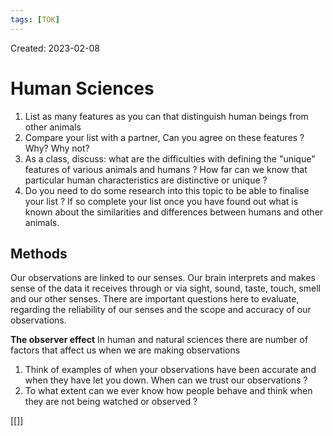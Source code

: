 ```yaml
---
tags: [TOK] 
---
```

Created: 2023-02-08

# Human Sciences

1) List as many features as you can that distinguish human beings from other animals
2) Compare your list with a partner, Can you agree on these features ? Why? Why not?
3) As a class, discuss: what are the difficulties with defining the "unique" features of various animals and humans ? How far can we know that particular human characteristics  are distinctive or unique ?
4) Do you need to do some research into this topic to be able to finalise your list ? If so complete your list once you have found out what is known about the similarities and differences between humans and other animals.

## Methods
Our observations are linked to our senses. Our brain interprets and makes sense  of the data it receives through or via sight, sound, taste, touch, smell and our other senses. There are important questions here to evaluate, regarding the reliability of our senses and the scope and accuracy of our observations. 

**The observer effect**
In human and natural sciences there are number of factors that affect us when we are making observations 


1) Think of examples of when your observations have been accurate and when they have let you down. When can we trust our observations ?
2) To what extent can we ever know how people behave and think when they are not being watched or observed ?


[[]]



